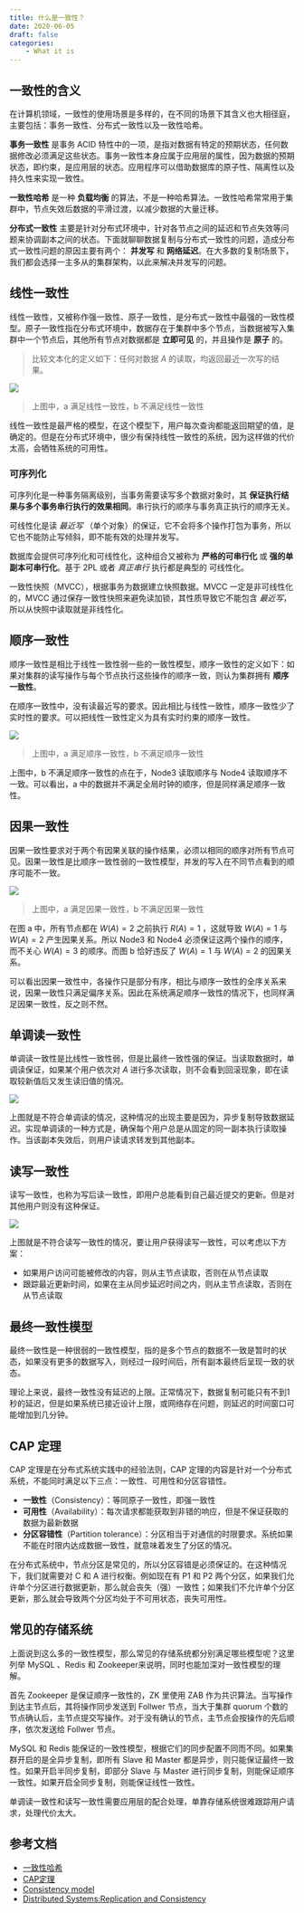 ```yaml
---
title: 什么是一致性？
date: 2020-06-05
draft: false
categories: 
    - What it is
---
```


## 一致性的含义

在计算机领域，一致性的使用场景是多样的，在不同的场景下其含义也大相径庭，主要包括：事务一致性、分布式一致性以及一致性哈希。

**事务一致性** 是事务 ACID 特性中的一项，是指对数据有特定的预期状态，任何数据修改必须满足这些状态。事务一致性本身应属于应用层的属性，因为数据的预期状态，即约束，是应用层的状态。应用程序可以借助数据库的原子性、隔离性以及持久性来实现一致性。


**一致性哈希** 是一种 **负载均衡** 的算法，不是一种哈希算法。一致性哈希常常用于集群中，节点失效后数据的平滑过渡，以减少数据的大量迁移。


**分布式一致性** 主要是针对分布式环境中，针对各节点之间的延迟和节点失效等问题来协调副本之间的状态。下面就聊聊数据复制与分布式一致性的问题，造成分布式一致性问题的原因主要有两个： **并发写** 和 **网络延迟**。在大多数的复制场景下，我们都会选择一主多从的集群架构，以此来解决并发写的问题。

## 线性一致性

线性一致性，又被称作强一致性、原子一致性，是分布式一致性中最强的一致性模型。原子一致性指在分布式环境中，数据存在于集群中多个节点，当数据被写入集群中一个节点后，其他所有节点对数据都是 **立即可见** 的，并且操作是 **原子** 的。

> 比较文本化的定义如下：任何对数据 $A$ 的读取，均返回最近一次写的结果。

![](assists/2020-06-06-14-51-16.png)

> 上图中，a 满足线性一致性，b 不满足线性一致性

线性一致性是最严格的模型，在这个模型下，用户每次查询都能返回期望的值，是确定的。但是在分布式环境中，很少有保持线性一致性的系统，因为这样做的代价太高，会牺牲系统的可用性。

### 可序列化

可序列化是一种事务隔离级别，当事务需要读写多个数据对象时，其 **保证执行结果与多个事务串行执行的效果相同**。串行执行的顺序与事务真正执行的顺序无关。

可线性化是读 *最近写* （单个对象）的保证，它不会将多个操作打包为事务，所以它也不能防止写倾斜，即不能有效的处理并发写。

数据库会提供可序列化和可线性化，这种组合又被称为 **严格的可串行化** 或 **强的单副本可串行化**。基于 2PL 或者 *真正串行* 执行都是典型的 可线性化。

一致性快照（MVCC），根据事务为数据建立快照数据。MVCC 一定是非可线性化的，MVCC 通过保存一致性快照来避免读加锁，其性质导致它不能包含 *最近写*，所以从快照中读取就是非线性化。


## 顺序一致性

顺序一致性是相比于线性一致性弱一些的一致性模型，顺序一致性的定义如下：如果对集群的读写操作与每个节点执行这些操作的顺序一致，则认为集群拥有 **顺序一致性**。

在顺序一致性中，没有读最近写的要求。因此相比与线性一致性，顺序一致性少了实时性的要求。可以把线性一致性定义为具有实时约束的顺序一致性。

![](assists/2020-06-06-14-51-28.png)

> 上图中，a 满足顺序一致性，b 不满足顺序一致性

上图中，b 不满足顺序一致性的点在于，Node3 读取顺序与 Node4 读取顺序不一致。可以看出，a 中的数据并不满足全局时钟的顺序，但是同样满足顺序一致性。


## 因果一致性

因果一致性要求对于两个有因果关联的操作结果，必须以相同的顺序对所有节点可见。因果一致性是比顺序一致性弱的一致性模型，并发的写入在不同节点看到的顺序可能不一致。


![](assists/2020-06-06-14-51-47.png)

> 上图中，a 满足因果一致性，b 不满足因果一致性

在图 a 中，所有节点都在 $W(A)=2$ 之前执行 $R(A)=1$ ，这就导致 $W(A)=1$ 与 $W(A)=2$ 产生因果关系。所以 Node3 和 Node4 必须保证这两个操作的顺序，而不关心 $W(A)=3$ 的顺序。而图 b 恰好违反了 $W(A)=1$ 与 $W(A)=2$ 的因果关系。

可以看出因果一致性中，各操作只是部分有序，相比与顺序一致性的全序关系来说，因果一致性只满足偏序关系。因此在系统满足顺序一致性的情况下，也同样满足因果一致性，反之则不然。


## 单调读一致性

单调读一致性是比线性一致性弱，但是比最终一致性强的保证。当读取数据时，单调读保证，如果某个用户依次对 $A$ 进行多次读取，则不会看到回滚现象，即在读取较新值后又发生读旧值的情况。

![](assists/2020-06-06-14-52-01.png)

上图就是不符合单调读的情况，这种情况的出现主要是因为，异步复制导致数据延迟。实现单调读的一种方式是，确保每个用户总是从固定的同一副本执行读取操作。当该副本失效后，则用户读请求转发到其他副本。


## 读写一致性

读写一致性，也称为写后读一致性，即用户总能看到自己最近提交的更新。但是对其他用户则没有这种保证。

![](assists/2020-06-06-14-52-11.png)

上图就是不符合读写一致性的情况，要让用户获得读写一致性，可以考虑以下方案：

- 如果用户访问可能被修改的内容，则从主节点读取，否则在从节点读取
- 跟踪最近更新时间，如果在主从同步延迟时间之内，则从主节点读取，否则在从节点读取


## 最终一致性模型

最终一致性是一种很弱的一致性模型，指的是多个节点的数据不一致是暂时的状态，如果没有更多的数据写入，则经过一段时间后，所有副本最终后呈现一致的状态。

理论上来说，最终一致性没有延迟的上限。正常情况下，数据复制可能只有不到1秒的延迟，但是如果系统已接近设计上限，或网络存在问题，则延迟的时间窗口可能增加到几分钟。


## CAP 定理

CAP 定理是在分布式系统实践中的经验法则，CAP 定理的内容是针对一个分布式系统，不能同时满足以下三点：一致性、可用性和分区容错性。

- **一致性**（Consistency）：等同原子一致性，即强一致性
- **可用性**（Availability）：每次请求都能获取到非错的响应，但是不保证获取的数据为最新数据
- **分区容错性**（Partition tolerance）：分区相当于对通信的时限要求。系统如果不能在时限内达成数据一致性，就意味着发生了分区的情况。

在分布式系统中，节点分区是常见的，所以分区容错是必须保证的。在这种情况下，我们就需要对 C 和 A 进行权衡。例如现在有 P1 和 P2 两个分区，如果我们允许单个分区进行数据更新，那么就会丧失（强）一致性；如果我们不允许单个分区更新，那么就会导致两个分区均处于不可用状态，丧失可用性。


## 常见的存储系统

上面说到这么多的一致性模型，那么常见的存储系统都分别满足哪些模型呢？这里列举 MySQL 、Redis 和 Zookeeper来说明，同时也能加深对一致性模型的理解。

首先 Zookeeper 是保证顺序一致性的，ZK 里使用 ZAB 作为共识算法。当写操作到达主节点后，其将操作同步发送到 Follwer 节点，当大于集群 quorum 个数的节点确认后，主节点提交写操作。对于没有确认的节点，主节点会按操作的先后顺序，依次发送给 Follwer 节点。

MySQL 和 Redis 能保证的一致性模型，根据它们的同步配置不同而不同。如果集群开启的是全异步复制，即所有 Slave 和 Master 都是异步，则只能保证最终一致性。如果开启半同步复制，即部分 Slave 与 Master 进行同步复制，则能保证顺序一致性。如果开启全同步复制，则能保证线性一致性。

单调读一致性和读写一致性需要应用层的配合处理，单靠存储系统很难跟踪用户请求，处理代价太大。


## 参考文档

- [一致性哈希](https://zh.wikipedia.org/wiki/%E4%B8%80%E8%87%B4%E5%93%88%E5%B8%8C)
- [CAP定理](https://zh.wikipedia.org/wiki/CAP%E5%AE%9A%E7%90%86)
- [Consistency model](https://en.wikipedia.org/wiki/Consistency_model#Strict_consistency)
- [Distributed Systems:Replication and Consistency](https://www.cs.helsinki.fi/webfm_send/1256)